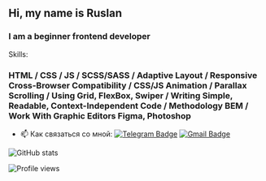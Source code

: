## Hi, my name is Ruslan
###   I am a beginner frontend developer 







Skills: 
 ### HTML / CSS / JS / SCSS/SASS / Adaptive Layout / Responsive  Cross-Browser Compatibility / CSS/JS Animation / Parallax Scrolling / Using Grid, FlexBox, Swiper / Writing Simple, Readable, Context-Independent Code / Methodology BEM / Work With Graphic Editors Figma, Photoshop




- :mailbox: Как связаться со мной: [![Telegram Badge](https://img.shields.io/badge/-ruslan-anatolievich-blue?style=flat&logo=Telegram&logoColor=white)](https://t.me/ruslanchikbest86) [![Gmail Badge](https://img.shields.io/badge/-Gmail-red?style=flat&logo=Gmail&logoColor=white)](mailto:ruslanchikbest@gmail.com)







![GitHub stats](https://github-readme-stats.vercel.app/api?username=Rusik-best86&show_icons=true)  



![Profile views](https://gpvc.arturio.dev/Rusik-best86)  

